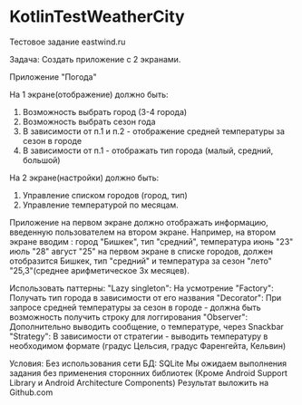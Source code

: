 # KotlinTestWeatherCity
Тестовое задание eastwind.ru

Задача: Создать приложение с 2 экранами.

Приложение "Погода"

На 1 экране(отображение) должно быть:
1. Возможность выбрать город (3-4 города)
2. Возможность выбрать сезон года
3. В зависимости от п.1 и п.2 - отображение средней температуры за сезон в городе
4. В зависимости от п.1 - отображать тип города (малый, средний, большой)

На 2 экране(настройки) должно быть:
1. Управление списком городов (город, тип)
2. Управление температурой по месяцам.

Приложение на первом экране должно отображать информацию, введенную пользователем на втором экране. Например, на втором экране вводим :
город "Бишкек", тип "средний", температура июнь "23" июль "28" август "25"
на первом экране в списке городов, должен отобразится Бишкек, тип "средний" и температура за сезон "лето" "25,3"(среднее арифметическое 3х месяцев).   

Использовать паттерны:
"Lazy singleton": На усмотрение
"Factory": Получать тип города в зависимости от его названия
"Decorator": При запросе средней температуры за сезон в городе - должна быть возможность получить строку для логгирования
"Observer": Дополнительно выводить сообщение, о температуре, через Snackbar
"Strategy": В зависимости от стратегии - выводить температуру в необходимом формате (градус Цельсия, градус Фаренгейта, Кельвин)

Условия:
Без использования сети
БД: SQLite
Мы ожидаем выполнения задания без применения сторонних библиотек (Кроме Android Support Library и Android Architecture Components)
Результат выложить на Github.com

